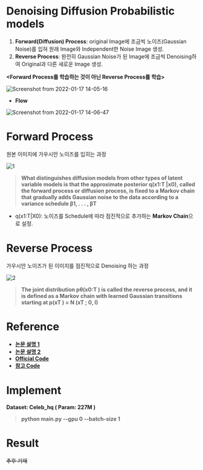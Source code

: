 # Denoising Diffusion Probabilistic models

1. **Forward(Diffusion) Process**: original Image에 조금씩 노이즈(Gaussian Noise)를 입혀 원래 Image와 Independent한 Noise Image 생성.
2. **Reverse Process**: 완전히 Gaussian Noise가 된 Image에 조금씩 Denoising하여 Original과 다른 새로운 Image 생성.

**<Forward Process를 학습하는 것이 아닌 Reverse Process를 학습>**

![Screenshot from 2022-01-17 14-05-16](https://user-images.githubusercontent.com/76771847/149711049-87030324-df3a-4e35-bb62-d54c89f52355.png)

- **Flow**

![Screenshot from 2022-01-17 14-06-47](https://user-images.githubusercontent.com/76771847/149711143-d2eaa2c2-4b68-42b7-b356-d00b9b6844d8.png)

# Forward Process
원본 이미지에 가우시안 노이즈를 입히는 과정

![1](https://user-images.githubusercontent.com/76771847/149711547-39edae59-79cb-4079-8da3-1fe4e623144a.png)


> **What distinguishes diffusion models from other types of latent variable models is that the approximate
posterior q(x1:T |x0), called the forward process or diffusion process, is fixed to a Markov chain that
gradually adds Gaussian noise to the data according to a variance schedule β1, . . . , βT**
- q(x1:T|X0): 노이즈를 Schedule에 따라 점진적으로 추가하는 **Markov Chain**으로 설정.

# Reverse Process
가우시안 노이즈가 된 이미지를 점진적으로 Denoising 하는 과정

![2](https://user-images.githubusercontent.com/76771847/149712807-108fda64-db60-464a-b774-c52963e4b4ba.png)

> **The joint distribution
pθ(x0:T ) is called the reverse process, and it is defined as a Markov chain with learned Gaussian
transitions starting at p(xT ) = N (xT ; 0, I)**

# Reference

- [**논문 설명 1**](https://developers-shack.tistory.com/8)
- [**논문 설명 2**](https://wain-together.tistory.com/9)
- [**Official Code**](https://github.com/hojonathanho/diffusion)
- [**참고 Code**](https://github.com/labmlai/annotated_deep_learning_paper_implementations/blob/8af24da2dd39a9a87482a4d18c2dc829bbd3fd47/labml_nn/diffusion/ddpm/__init__.py#L172)

# Implement

**Dataset: Celeb_hq ( Param: 227M )**
 
> **python main.py --gpu 0 --batch-size 1**


# Result
~~추후 기재~~
